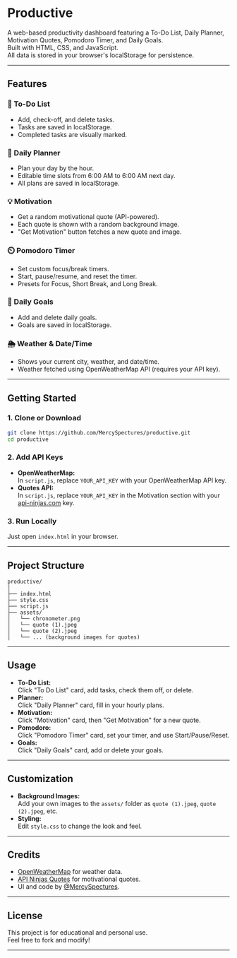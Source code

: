 # Productive

A web-based productivity dashboard featuring a To-Do List, Daily Planner, Motivation Quotes, Pomodoro Timer, and Daily Goals.  
Built with HTML, CSS, and JavaScript.  
All data is stored in your browser's localStorage for persistence.

---

## Features

### 📝 To-Do List
- Add, check-off, and delete tasks.
- Tasks are saved in localStorage.
- Completed tasks are visually marked.

### 📅 Daily Planner
- Plan your day by the hour.
- Editable time slots from 6:00 AM to 6:00 AM next day.
- All plans are saved in localStorage.

### 💡 Motivation
- Get a random motivational quote (API-powered).
- Each quote is shown with a random background image.
- "Get Motivation" button fetches a new quote and image.

### ⏲️ Pomodoro Timer
- Set custom focus/break timers.
- Start, pause/resume, and reset the timer.
- Presets for Focus, Short Break, and Long Break.

### 🎯 Daily Goals
- Add and delete daily goals.
- Goals are saved in localStorage.

### 🌦️ Weather & Date/Time
- Shows your current city, weather, and date/time.
- Weather fetched using OpenWeatherMap API (requires your API key).

---

## Getting Started

### 1. Clone or Download

```bash
git clone https://github.com/MercySpectures/productive.git
cd productive
```

### 2. Add API Keys

- **OpenWeatherMap:**  
  In `script.js`, replace `YOUR_API_KEY` with your OpenWeatherMap API key.
- **Quotes API:**  
  In `script.js`, replace `YOUR_API_KEY` in the Motivation section with your [api-ninjas.com](https://api-ninjas.com/api/quotes) key.

### 3. Run Locally

Just open `index.html` in your browser.

---

## Project Structure

```
productive/
│
├── index.html
├── style.css
├── script.js
├── assets/
│   └── chronometer.png
│   └── quote (1).jpeg
│   └── quote (2).jpeg
│   └── ... (background images for quotes)
```

---

## Usage

- **To-Do List:**  
  Click "To Do List" card, add tasks, check them off, or delete.
- **Planner:**  
  Click "Daily Planner" card, fill in your hourly plans.
- **Motivation:**  
  Click "Motivation" card, then "Get Motivation" for a new quote.
- **Pomodoro:**  
  Click "Pomodoro Timer" card, set your timer, and use Start/Pause/Reset.
- **Goals:**  
  Click "Daily Goals" card, add or delete your goals.

---

## Customization

- **Background Images:**  
  Add your own images to the `assets/` folder as `quote (1).jpeg`, `quote (2).jpeg`, etc.
- **Styling:**  
  Edit `style.css` to change the look and feel.

---

## Credits

- [OpenWeatherMap](https://openweathermap.org/api) for weather data.
- [API Ninjas Quotes](https://api-ninjas.com/api/quotes) for motivational quotes.
- UI and code by [@MercySpectures](https://github.com/MercySpectures).

---

## License

This project is for educational and personal use.  
Feel free to fork and modify!

---
